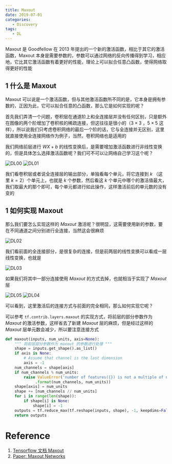 ```yaml
---
title: Maxout
date: 2019-07-01
categories:
   - Discovery
tags:
   - DL
---
```


Maxout 是 Goodfellow 在 2013 年提出的一个新的激活函数，相比于其它的激活函数，Maxout 本身是需要参数的，参数可以通过网络的反向传播得到学习，相应地，它比其它激活函数有着更好的性能，理论上可以拟合任意凸函数，使得网络取得更好的性能

<!-- more -->

## 1 什么是 Maxout

Maxout 可以说是一个激活函数，但与其他激活函数所不同的是，它本身是拥有参数的，正因为此，它可以拟合任意的凸函数，那么它是如何实现的呢？

首先我们弄清一个问题，卷积层在通道阶上和全连接层并没有任何区别，只是额外在图像的两个阶增加了卷积核的稀疏连接，但这往往是很小的（$3 \times 3$ ，$5 \times 5$ 这样），所以说我们只考虑卷积网络的最后一个阶的话，它与全连接并无区别，这里就直接使用全连接网络作为例子，当然，卷积网络也是适用的

我们网络前层进行 $WX + b$ 的线性变换后，是需要增加激活函数进行非线性变换的，但是具体怎么选择激活函数呢？我们可不可以让网络自己学习这个呢？

![DL00](../Images/DL00.png)
![DL01](../Images/DL01.png)

我们看卷积层或者说全连接层的输出部分，单独看每个单元，将它连接到 $k$ （这里 $k = 2$）个单元上，也就是 $k$ 个参数，然后看这 $k$ 个单元中哪个的激活值最大，我们取最大的那个即可，每个单元都进行如此操作，这样激活前后的单元数的没有变的

## 1 如何实现 Maxout

那么我们要怎么实现这样的 $Maxout$ 激活呢？很明显，这需要使用新的参数，要在不同通道之间分别进行全连接，当然这会很麻烦

![DL02](../Images/DL02.png)

我们看前面的全连接部分，是很复杂的连接，但是前两层的线性变换可以看成一层线性变换，也就是

![DL03](../Images/DL03.png)

如果我们将其中一部分连接使用 $Maxout$ 的方式去掉，也就相当于实现了 $Maxout$ 层

![DL05](../Images/DL05.png)
![DL04](../Images/DL04.png)

可以看到，这里激活后的连接方式与前面的完全相同，那么如何实现它呢？

可以参考 `tf.contrib.layers.maxout` 的实现方式，将前层的部分参数作为 $Maxout$ 的激活参数，这样省去了新建 $Maxout$ 层的麻烦，但是经过这样的 $Maxout$ 层单元数会减少，所以要注意连接方式

```python
def maxout(inputs, num_units, axis=None):
    """ 将前层部分参数作为 maxout 的参数进行处理 """
    shape = inputs.get_shape().as_list()
    if axis is None:
        # Assume that channel is the last dimension
        axis = -1
    num_channels = shape[axis]
    if num_channels % num_units:
        raise ValueError('number of features({}) is not a multiple of num_units({})'
             .format(num_channels, num_units))
    shape[axis] = num_units
    shape += [num_channels // num_units]
    for i in range(len(shape)):
        if shape[i] is None:
            shape[i] = -1
    outputs = tf.reduce_max(tf.reshape(inputs, shape), -1, keepdims=False)
    return outputs
```

# Reference

1. [Tensorflow 文档 Maxout](https://tensorflow.google.cn/api_docs/python/tf/contrib/layers/maxout?hl=en)
2. [Paper: Maxout Networks](https://arxiv.org/abs/1302.4389)
